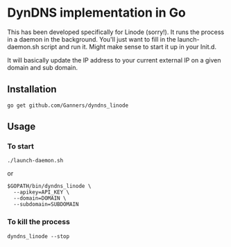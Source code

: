 DynDNS implementation in Go
===========================

This has been developed specifically for Linode (sorry!). It runs the process in
a daemon in the background. You'll just want to fill in the launch-daemon.sh
script and run it. Might make sense to start it up in your Init.d.

It will basically update the IP address to your current external IP on a given
domain and sub domain.

Installation
------------

    go get github.com/Ganners/dyndns_linode

Usage
-----

### To start

    ./launch-daemon.sh

or

    $GOPATH/bin/dyndns_linode \
      --apikey=API_KEY \
      --domain=DOMAIN \
      --subdomain=SUBDOMAIN

### To kill the process

    dyndns_linode --stop
